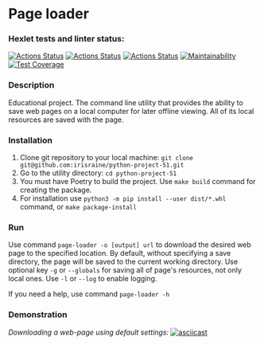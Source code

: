 # Page loader

### Hexlet tests and linter status:
[![Actions Status](https://github.com/irisraine/python-project-51/workflows/hexlet-check/badge.svg)](https://github.com/irisraine/python-project-51/actions)
[![Actions Status](https://github.com/irisraine/python-project-51/workflows/pytest/badge.svg)](https://github.com/irisraine/python-project-51/actions/workflows/pytest.yml)
[![Actions Status](https://github.com/irisraine/python-project-51/workflows/flake8/badge.svg)](https://github.com/irisraine/python-project-51/actions/workflows/flake8.yml)
[![Maintainability](https://api.codeclimate.com/v1/badges/29b9cc7df151bf8cd176/maintainability)](https://codeclimate.com/github/irisraine/python-project-51/maintainability)
[![Test Coverage](https://api.codeclimate.com/v1/badges/29b9cc7df151bf8cd176/test_coverage)](https://codeclimate.com/github/irisraine/python-project-51/test_coverage)

### Description

Educational project. The command line utility that provides the ability to save web pages on a local computer 
for later offline viewing. All of its local resources are saved with the page.

### Installation

1. Clone git repository to your local machine: `git clone git@github.com:irisraine/python-project-51.git`
2. Go to the utility directory: `cd python-project-51`
3. You must have Poetry to build the project. Use `make build` command for creating the package.
4. For installation use `python3 -m pip install --user dist/*.whl` command, or `make package-install`

### Run

Use command `page-loader -o [output] url` to download the desired web page to the specified location. 
By default, without specifying a save directory, the page will be saved to the current working directory.
Use optional key `-g` or `--globals` for saving all of page's resources, not only local ones.
Use `-l` or `--log` to enable logging.

If you need a help, use command `page-loader -h`

### Demonstration

*Downloading a web-page using default settings:*
[![asciicast](https://asciinema.org/a/539866.svg)](https://asciinema.org/a/539866)
